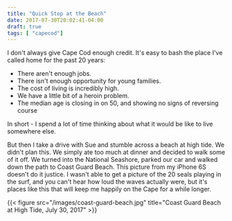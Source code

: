 ```yaml
---
title: "Quick Stop at the Beach"
date: 2017-07-30T20:02:41-04:00
draft: true
tags: [ "capecod"]
---
```


I don't always give Cape Cod enough credit. It's easy to bash the place I've called home for the past 20 years:

- There aren't enough jobs.
- There isn't enough opportunity for young families.
- The cost of living is incredibly high.
- We have a little bit of a heroin problem.
- The median age is closing in on 50, and showing no signs of reversing course

In short - I spend a lot of time thinking about what it would be like to live somewhere else.

But then I take a drive with Sue and stumble across a beach at high tide. We didn't plan this. We simply ate too much at dinner and decided to walk some of it off. We turned into the National Seashore, parked our car and walked down the path to Coast Guard Beach. This picture from my iPhone 6S doesn't do it justice. I wasn't able to get a picture of the 20 seals playing in the surf, and you can't hear how loud the waves actually were, but it's places like this that will keep me happily on the Cape for a while longer.


{{< figure src="/images/coast-guard-beach.jpg" title="Coast Guard Beach at High Tide, July 30, 2017" >}}
